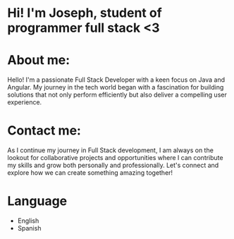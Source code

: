 # Hi! I'm Joseph, student of programmer full stack <3
# About me:
Hello! I'm a passionate Full Stack Developer with a keen focus on Java and Angular. My journey in the tech world began with a fascination for building solutions that not only perform efficiently but also deliver a compelling user experience.
# Contact me:
As I continue my journey in Full Stack development, I am always on the lookout for collaborative projects and opportunities where I can contribute my skills and grow both personally and professionally. Let's connect and explore how we can create something amazing together!
# Language
- English
- Spanish
